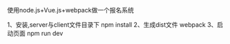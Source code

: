 使用node.js+Vue.js+webpack做一个报名系统

1、安装,server与client文件目录下
npm install 
2、生成dist文件
webpack
3、启动页面
npm run dev 
